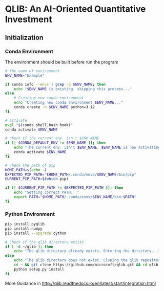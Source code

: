 # QLIB: An AI-Oriented Quantitative Investment

## Initialization

### Conda Environment

The environment should be built before run the program

```bash
# the name of environment
ENV_NAME="Example"

if conda info --envs | grep -q $ENV_NAME; then
    echo "$ENV_NAME is existing, skipping this process..."
else
    # Creating new conda environment
    echo "Creating new conda environment $ENV_NAME..."
    conda create -n $ENV_NAME python=3.12
fi
```

```bash
# activate
eval "$(conda shell.bash hook)"
conda activate $ENV_NAME
```

```bash
# check if the current env. isn't $ENV_NAME
if [[ $CONDA_DEFAULT_ENV != $ENV_NAME ]]; then
    echo "The current env. isn't $ENV_NAME, $ENV_NAME is now activating..."
    conda activate $ENV_NAME
fi
```

```bash
# check the path of pip
HOME_PATH=$(echo ~)
EXPECTED_PIP_PATH="$HOME_PATH/.conda/envs/$ENV_NAME/bin/pip"
CURRENT_PIP_PATH=$(which pip)

if [[ $CURRENT_PIP_PATH != $EXPECTED_PIP_PATH ]]; then
    echo "Setting correct PATH..."
    export PATH="$HOME_PATH/.conda/envs/$ENV_NAME/bin:$PATH"
fi
```

### Python Environment

```bash
pip install pyqlib
pip install numpy
pip install --upgrade cython
```

```bash
# Check if the qlib directory exists
if [ -d ~/qlib ]; then
    echo "The qlib directory already exists. Entering the directory..." && cd ~/qlib
else
    echo "The qlib directory does not exist. Cloning the qlib repository..."
    cd ~ && git clone https://github.com/microsoft/qlib.git && cd qlib
    python setup.py install
fi
```
More Guidance in http://qlib.readthedocs.io/en/latest/start/integration.html